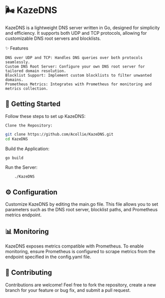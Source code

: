 # 🌬️ KazeDNS

KazeDNS is a lightweight DNS server written in Go, designed for simplicity and efficiency. It supports both UDP and TCP protocols, allowing for customizable DNS root servers and blocklists.

✨ Features

    DNS over UDP and TCP: Handles DNS queries over both protocols seamlessly.
    Custom DNS Root Server: Configure your own DNS root server for tailored domain resolution.
    Blocklist Support: Implement custom blocklists to filter unwanted domains.
    Prometheus Metrics: Integrates with Prometheus for monitoring and metrics collection.

## 🚀 Getting Started

Follow these steps to set up KazeDNS:

    Clone the Repository:
```bash
git clone https://github.com/Acollie/KazeDNS.git
cd KazeDNS
```

Build the Application:
```
go build
```

Run the Server:
```bash
    ./KazeDNS
```

## ⚙️ Configuration

Customize KazeDNS by editing the main.go file. This file allows you to set parameters such as the DNS root server, blocklist paths, and Prometheus metrics endpoint.
## 📊 Monitoring

KazeDNS exposes metrics compatible with Prometheus. To enable monitoring, ensure Prometheus is configured to scrape metrics from the endpoint specified in the config.yaml file.
## 🤝 Contributing

Contributions are welcome! Feel free to fork the repository, create a new branch for your feature or bug fix, and submit a pull request.